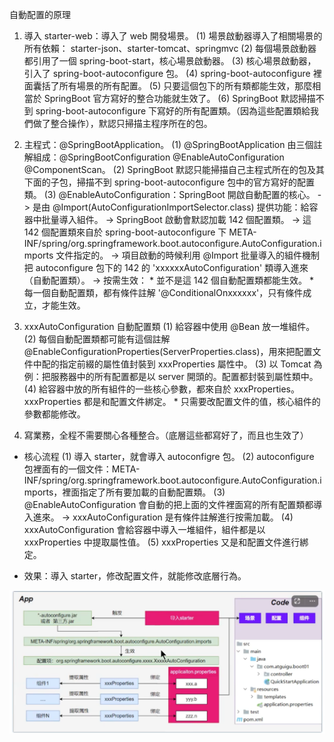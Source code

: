 自動配置的原理
1. 導入 starter-web：導入了 web 開發場景。
   (1) 場景啟動器導入了相關場景的所有依賴： starter-json、starter-tomcat、springmvc
   (2) 每個場景啟動器都引用了一個 spring-boot-start，核心場景啟動器。
   (3) 核心場景啟動器，引入了 spring-boot-autoconfigure 包。
   (4) spring-boot-autoconfigure 裡面囊括了所有場景的所有配置。
   (5) 只要這個包下的所有類都能生效，那麼相當於 SpringBoot 官方寫好的整合功能就生效了。
   (6) SpringBoot 默認掃描不到 spring-boot-autoconfigure 下寫好的所有配置類。（因為這些配置類給我們做了整合操作），默認只掃描主程序所在的包。

2. 主程式：@SpringBootApplication。
   (1) @SpringBootApplication 由三個註解組成：@SpringBootConfiguration @EnableAutoConfiguration @ComponentScan。
   (2) SpringBoot 默認只能掃描自己主程式所在的包及其下面的子包，掃描不到 spring-boot-autoconfigure 包中的官方寫好的配置類。
   (3) @EnableAutoConfiguration：SpringBoot 開啟自動配置的核心。
       -> 是由 @Import(AutoConfigurationImportSelector.class) 提供功能：給容器中批量導入組件。
       -> SpringBoot 啟動會默認加載 142 個配置類。
       -> 這 142 個配置類來自於 spring-boot-autoconfigure 下 META-INF/spring/org.springframework.boot.autoconfigure.AutoConfiguration.imports 文件指定的。
       -> 項目啟動的時候利用 @Import 批量導入的組件機制把 autoconfigure 包下的 142 的 'xxxxxxAutoConfiguration' 類導入進來（自動配置類）。
       -> 按需生效：
          * 並不是這 142 個自動配置類都能生效。
          * 每一個自動配置類，都有條件註解 '@ConditionalOnxxxxxx'，只有條件成立，才能生效。

3. xxxAutoConfiguration 自動配置類
   (1) 給容器中使用 @Bean 放一堆組件。
   (2) 每個自動配置類都可能有這個註解 @EnableConfigurationProperties(ServerProperties.class)，用來把配置文件中配的指定前綴的屬性值封裝到 xxxProperties 屬性中。
   (3) 以 Tomcat 為例：把服務器中的所有配置都是以 server 開頭的。配置都封裝到屬性類中。
   (4) 給容器中放的所有組件的一些核心參數，都來自於 xxxProperties。xxxProperties 都是和配置文件綁定。
       * 只需要改配置文件的值，核心組件的參數都能修改。

4. 寫業務，全程不需要關心各種整合。（底層這些都寫好了，而且也生效了）

* 核心流程
  (1) 導入 starter，就會導入 autoconfigre 包。
  (2) autoconfigure 包裡面有的一個文件：META-INF/spring/org.springframework.boot.autoconfigure.AutoConfiguration.imports，裡面指定了所有要加載的自動配置類。
  (3) @EnableAutoConfiguration 會自動的把上面的文件裡面寫的所有配置類都導入進來。
      -> xxxAutoConfiguration 是有條件註解進行按需加載。
  (4) xxxAutoConfiguration 會給容器中導入一堆組件，組件都是以 xxxProperties 中提取屬性值。
  (5) xxxProperties 又是和配置文件進行綁定。

* 效果：導入 starter，修改配置文件，就能修改底層行為。

<img src="picture/automatic_configuration.png">